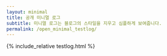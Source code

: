 ```yaml
---
layout: minimal
title: 공개 미니멀 로그
subtitle: 미니멀 로그는 블로그의 스타일을 지우고 심플하게 보여줍니다.
permalink: /open_minimal_testlog/
---
```


{% include_relative testlog.html %}
